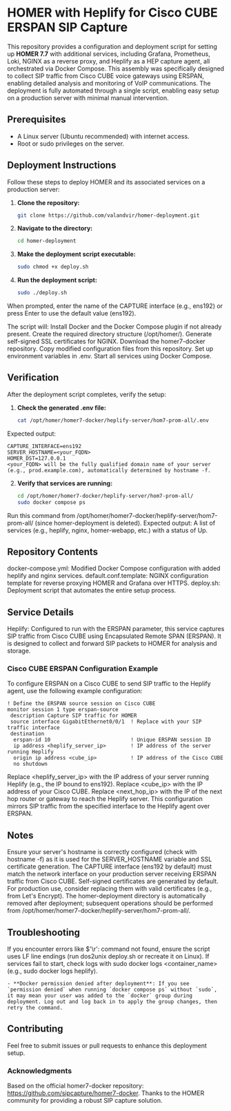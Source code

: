 # HOMER with Heplify for Cisco CUBE ERSPAN SIP Capture

This repository provides a configuration and deployment script for setting up **HOMER 7.7** with additional services, including Grafana, Prometheus, Loki, NGINX as a reverse proxy, and Heplify as a HEP capture agent, all orchestrated via Docker Compose. This assembly was specifically designed to collect SIP traffic from Cisco CUBE voice gateways using ERSPAN, enabling detailed analysis and monitoring of VoIP communications. The deployment is fully automated through a single script, enabling easy setup on a production server with minimal manual intervention.

## Prerequisites

- A Linux server (Ubuntu recommended) with internet access.
- Root or sudo privileges on the server.

## Deployment Instructions

Follow these steps to deploy HOMER and its associated services on a production server:

1. **Clone the repository:**
   ```bash
   git clone https://github.com/valandvir/homer-deployment.git
   
2. **Navigate to the directory:**
   ```bash
   cd homer-deployment

4. **Make the deployment script executable:**
   ```bash
   sudo chmod +x deploy.sh
   
5. **Run the deployment script:**
   ```bash
   sudo ./deploy.sh

When prompted, enter the name of the CAPTURE interface (e.g., ens192) or press Enter to use the default value (ens192).

The script will:
Install Docker and the Docker Compose plugin if not already present.
Create the required directory structure (/opt/homer/).
Generate self-signed SSL certificates for NGINX.
Download the homer7-docker repository.
Copy modified configuration files from this repository.
Set up environment variables in .env.
Start all services using Docker Compose.

## Verification
After the deployment script completes, verify the setup:

1. **Check the generated .env file:**
   ```bash
   cat /opt/homer/homer7-docker/heplify-server/hom7-prom-all/.env

Expected output:
```
CAPTURE_INTERFACE=ens192
SERVER_HOSTNAME=<your_FQDN>
HOMER_DST=127.0.0.1
<your_FQDN> will be the fully qualified domain name of your server (e.g., prod.example.com), automatically determined by hostname -f.
```

2. **Verify that services are running:**
   ```bash
   cd /opt/homer/homer7-docker/heplify-server/hom7-prom-all/
   sudo docker compose ps

Run this command from /opt/homer/homer7-docker/heplify-server/hom7-prom-all/ (since homer-deployment is deleted).
Expected output: A list of services (e.g., heplify, nginx, homer-webapp, etc.) with a status of Up.

## Repository Contents
docker-compose.yml: Modified Docker Compose configuration with added heplify and nginx services.
default.conf.template: NGINX configuration template for reverse proxying HOMER and Grafana over HTTPS.
deploy.sh: Deployment script that automates the entire setup process.

## Service Details
Heplify: Configured to run with the ERSPAN parameter, this service captures SIP traffic from Cisco CUBE using Encapsulated Remote SPAN (ERSPAN). It is designed to collect and forward SIP packets to HOMER for analysis and storage.

### Cisco CUBE ERSPAN Configuration Example
To configure ERSPAN on a Cisco CUBE to send SIP traffic to the Heplify agent, use the following example configuration:
```
! Define the ERSPAN source session on Cisco CUBE
monitor session 1 type erspan-source
 description Capture SIP traffic for HOMER
 source interface GigabitEthernet0/0/1  ! Replace with your SIP traffic interface
 destination
  erspan-id 10                          ! Unique ERSPAN session ID
  ip address <heplify_server_ip>        ! IP address of the server running Heplify
  origin ip address <cube_ip>           ! IP address of the Cisco CUBE
  no shutdown
```
Replace <heplify_server_ip> with the IP address of your server running Heplify (e.g., the IP bound to ens192).
Replace <cube_ip> with the IP address of your Cisco CUBE.
Replace <next_hop_ip> with the IP of the next hop router or gateway to reach the Heplify server.
This configuration mirrors SIP traffic from the specified interface to the Heplify agent over ERSPAN.

## Notes
Ensure your server's hostname is correctly configured (check with hostname -f) as it is used for the SERVER_HOSTNAME variable and SSL certificate generation.
The CAPTURE interface (ens192 by default) must match the network interface on your production server receiving ERSPAN traffic from Cisco CUBE.
Self-signed certificates are generated by default. For production use, consider replacing them with valid certificates (e.g., from Let's Encrypt).
The homer-deployment directory is automatically removed after deployment; subsequent operations should be performed from /opt/homer/homer7-docker/heplify-server/hom7-prom-all/.

## Troubleshooting
If you encounter errors like $'\r': command not found, ensure the script uses LF line endings (run dos2unix deploy.sh or recreate it on Linux).
If services fail to start, check logs with sudo docker logs <container_name> (e.g., sudo docker logs heplify).
```
- **Docker permission denied after deployment**: If you see `permission denied` when running `docker compose ps` without `sudo`, it may mean your user was added to the `docker` group during deployment. Log out and log back in to apply the group changes, then retry the command.
```

## Contributing
Feel free to submit issues or pull requests to enhance this deployment setup.

### Acknowledgments
Based on the official homer7-docker repository: https://github.com/sipcapture/homer7-docker.
Thanks to the HOMER community for providing a robust SIP capture solution.
